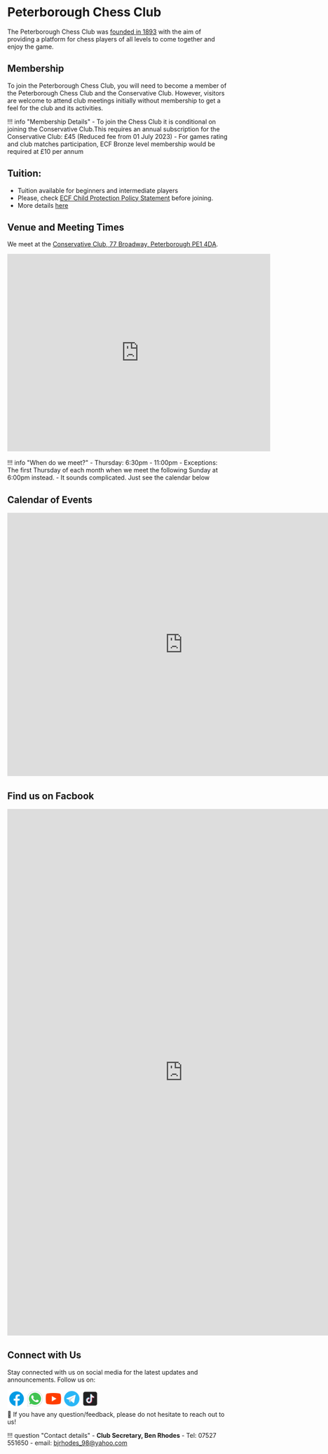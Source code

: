 # Peterborough Chess Club

<!-- ![Logo](img%5Cqueen_inside_peterb_cath.jpg) -->

The Peterborough Chess Club was [founded in 1893](history.md) with the aim of providing a platform for chess players of all levels to come together and enjoy the game. 

## Membership

To join the Peterborough Chess Club, you will need to become a member of the Peterborough Chess Club and the Conservative Club. However, visitors are welcome to attend club meetings initially without membership to get a feel for the club and its activities.


!!! info "Membership Details"
    - To join the Chess Club it is conditional on joining the Conservative Club.This requires an annual subscription for the Conservative Club: £45 (Reduced fee from 01 July 2023)
    - For games rating and club matches participation, ECF Bronze level membership would be required at £10 per annum 

## Tuition:
- Tuition available for beginners and intermediate players
- Please, check [ECF Child Protection Policy Statement](https://www.englishchess.org.uk/safeguarding-children-policy/) before joining.
- More details [here](tuition.md)



## Venue and Meeting Times

We meet at the [Conservative Club, 77 Broadway, Peterborough PE1 4DA](https://goo.gl/maps/YqZ1XU7ce3HRdbZd8). 

<iframe src="https://www.google.com/maps/embed?pb=!1m14!1m8!1m3!1d9697.912639800543!2d-0.2386289!3d52.5790477!3m2!1i1024!2i768!4f13.1!3m3!1m2!1s0x4877f0feb007c765%3A0xe16bbfc4b2403fcb!2sPeterborough%20Conservative%20Club!5e0!3m2!1sen!2suk!4v1691189383262!5m2!1sen!2suk" width="600" height="450" style="border:0;" allowfullscreen="" loading="lazy" referrerpolicy="no-referrer-when-downgrade"></iframe>

!!! info "When do we meet?"
    - Thursday: 6:30pm - 11:00pm
    - Exceptions: The first Thursday of each month when we meet the following Sunday at 6:00pm instead.
    - It sounds complicated. Just see the calendar below


## Calendar of Events

<iframe src="https://calendar.google.com/calendar/embed?src=chessclubpeterborough%40gmail.com&ctz=Europe%2FLondon" style="border: 0" width="800" height="600" frameborder="0" scrolling="no"></iframe>


## Find us on Facbook

<iframe src="https://www.facebook.com/plugins/page.php?href=https%3A%2F%2Fwww.facebook.com%2Fpeterboroughchessclub%2F%3Flocale%3Den_GB&tabs=timeline&width=800&height=1200&small_header=true&adapt_container_width=true&hide_cover=false&show_facepile=true&appId" width="800" height="1200" style="border:none;overflow:hidden" scrolling="no" frameborder="0" allowfullscreen="true" allow="autoplay; clipboard-write; encrypted-media; picture-in-picture; web-share"></iframe>

## Connect with Us

Stay connected with us on social media for the latest updates and announcements. Follow us on:


<a href="https://www.facebook.com/peterboroughchessclub/?locale=en_GB"><img align="left" src="./img/facebook.png" alt="Peterborough Chess Club | Facebook" width="42px"/></a>
<a href="https://www.facebook.com/peterboroughchessclub/?locale=en_GB"><img align="left" src="./img/whatsapp.png" alt="Peterborough Chess Club | WhatsApp" width="42px"/></a>
<a href="https://www.facebook.com/peterboroughchessclub/?locale=en_GB"><img align="left" src="./img/youtube.png" alt="Peterborough Chess Club | YouTube" width="42px"/></a>
<a href="https://www.facebook.com/peterboroughchessclub/?locale=en_GB"><img align="left" src="./img/telegram.png" alt="Peterborough Chess Club | Telegram" width="42px"/></a>
<a href="https://www.facebook.com/peterboroughchessclub/?locale=en_GB"><img align="left" src="./img/tiktok.png" alt="Peterborough Chess Club | TikTok" width="42px"/></a></br></br>

💬 If you have any question/feedback, please do not hesitate to reach out to us!

!!! question "Contact details"
    - **Club Secretary, Ben Rhodes**
        - Tel: 07527 551650
        - email: bjrhodes_98@yahoo.com
    <!-- - **For website queries:** WebMaster@PeterboroughChessClub.org -->

